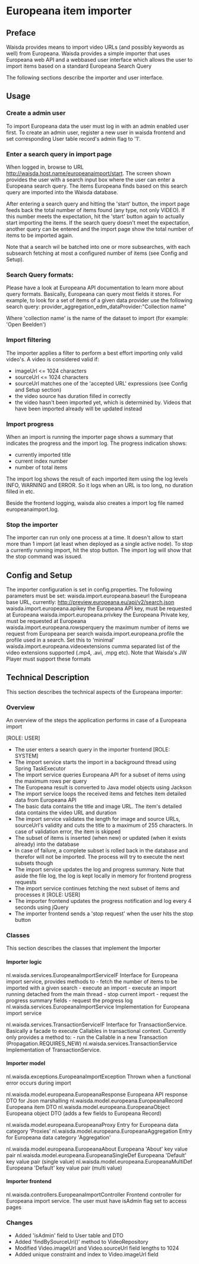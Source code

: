 # Europeana item importer

## Preface

Waisda provides means to import video URLs (and possibly keywords as well) from Europeana. Waisda provides a
simple importer that uses Europeana web API and a webbased user interface which allows the user to import
items based on a standard Europeana Search Query

The following sections describe the importer and user interface.

## Usage

### Create a admin user

To import Europeana data the user must log in with an admin enabled user first. To create an admin user, register
a new user in waisda frontend and set corresponding User table record's admin flag to '1'.

### Enter a search query in import page
When logged in, browse to URL http://waisda.host.name/europeanaimport/start. The screen shown provides the user
with a search input box where the user can enter a Europeana search query. The items Europeana finds based on this
search query are imported into the Waisda database.

After entering a search query and hitting the 'start' button, the import page feeds back the total number of items
found (any type, not only VIDEO). If this number meets the expectation, hit the 'start' button again to actually
start importing the items. If the search query doesn't meet the expectation, another query can be entered and the
import page show the total number of items to be imported again.

Note that a search wil be batched into one or more subsearches, with each subsearch fetching at most a configured 
number of items (see Config and Setup).

### Search Query formats:

Please have a look at Europeana API documentation to learn more about query formats. Basically, Europeana can query
most fields it stores. For example, to look for a set of items of a given data provider use the following search
query:
    provider_aggregation_edm_dataProvider:"Collection name"

Where 'collection name' is the name of the dataset to import (for example: 'Open Beelden')

### Import filtering

The importer applies a filter to perform a best effort
importing only valid video's. A video is considered valid if:
- imageUrl <= 1024 characters
- sourceUrl <= 1024 characters
- sourceUrl matches one of the 'accepted URL' expressions (see Config and Setup section)
- the video source has duration filled in correctly
- the video hasn't been imported yet, which is determined by. Videos that have been imported already will be updated
  instead

### Import progress

When an import is running the importer page shows a summary that indicates the progress and the import log.
The progress indication shows:
- currently imported title
- current index number
- number of total items

The import log shows the result of each imported item using the log levels INFO, WARNING and ERROR. So it logs when
an URL is too long, no duration filled in etc.

Beside the frontend logging, waisda also creates a import log file named europeanaimport.log.

### Stop the importer

The importer can run only one process at a time. It doesn't allow to start more than 1 import (at least when
deployed as a single active node). To stop a currently running import, hit the stop button. The import log will show
that the stop command was issued.

## Config and Setup

The importer configuration is set in config.properties. The following parameters must be set:
waisda.import.europeana.baseurl         the Europeana base URL, currently: http://preview.europeana.eu/api/v2/search.json
waisda.import.europeana.apikey          the Europeana API key, must be requested at Europeana
waisda.import.europeana.privkey         the Europeana Private key, must be requested at Europeana     
waisda.import.europeana.rowsperquery    the maximum number of items we request from Europeana per search
waisda.import.europeana.profile         the profile used in a search. Set this to 'minimal'
waisda.import.europeana.videoextensions cumma separated list of the video extensions supported (.mp4, .avi, .mpg etc). 
                                        Note that Waisda's JW Player must support these formats

## Technical Description

This section describes the technical aspects of the Europeana importer:

### Overview

An overview of the steps the application performs in case of a Europeana import

[ROLE: USER]
- The user enters a search query in the importer frontend
[ROLE: SYSTEM]
- The import service starts the import in a background thread using Spring TaskExecutor
- The import service queries Europeana API for a subset of items using the maximum rows per query
- The Europeana result is converted to Java model objects using Jackson
- The import service loops the received items and fetches item detailed data from Europeana API
- The basic data contains the title and image URL. The item's detailed data contains the video URL and duration
- The import service validates the length for image and source URLs, sourceUrl's validity and cuts the title to
  a maximum of 255 characters. In case of validation error, the item is skipped
- The subset of items is inserted (when new) or updated (when it exists already) into the database
- In case of failure, a complete subset is rolled back in the database and therefor will not be imported. The process
  will try to execute the next subsets though
- The import service updates the log and progress summary. Note that aside the file log, the log is kept locally 
  in memory for frontend progress requests
- The import service continues fetching the next subset of items and processes it
[ROLE: USER]
- The importer frontend updates the progress notification and log every 4 seconds using jQuery
- The importer frontend sends a 'stop request' when the user hits the stop button

### Classes

This section describes the classes that implement the Importer

#### Importer logic
nl.waisda.services.EuropeanaImportServiceIF     Interface for Europeana import service, provides methods to
                                                - fetch the number of items to be imported with a given search
                                                - execute an import
                                                - execute an import running detached from the main thread
                                                - stop current import
                                                - request the progress summary fields
                                                - request the progress log
nl.waisda.services.EuropeanaImportService       Implementation for Europeana import service

nl.waisda.services.TransactionServiceIF         Interface for TransactionService. Basically a facade to
                                                execute Callables in transactional context. Currently only provides
                                                a method to:
                                                - run the Callable in a new Transaction (Propagation.REQUIRES_NEW)
nl.waisda.services.TransactionService           Implementation of TransactionService.

#### Importer model
nl.waisda.exceptions.EuropeanaImportException   Thrown when a functional error occurs during import

nl.waisda.model.europeana.EuropeanaResponse     Europeana API response DTO for Json marshalling
nl.waisda.model.europeana.EuropeanaRecord       Europeana item DTO
nl.waisda.model.europeana.EuropeanaObject       Europeana object DTO (adds a few fields to Europeana Record)

nl.waisda.model.europeana.EuropeanaProxy        Entry for Europeana data category 'Proxies'
nl.waisda.model.europeana.EuropeanaAggregation  Entry for Europeana data category 'Aggregation'

nl.waisda.model.europeana.EuropeanaAbout        Europeana 'About' key value pair
nl.waisda.model.europeana.EuropeanaSingleDef    Europeana 'Default' key value pair (single value)
nl.waisda.model.europeana.EuropeanaMultiDef     Europeana 'Default' key value pair (multi value)

#### Importer frontend
nl.waisda.controllers.EuropeanaImportController Frontend controller for Europeana import service. The user
                                                must have isAdmin flag set to access pages

### Changes
- Added 'isAdmin' field to User table and DTO
- Added 'findBySourceUrl()' method to VideoRepository
- Modified Video.imageUrl and Video.sourceUrl field lengths to 1024
- Added unique constraint and index to Video.imageUrl field

